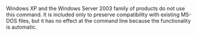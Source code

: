 <Token xmlns:xlink="http://www.w3.org/1999/xlink">Windows XP and the Windows Server 2003 family of products do not use this command. It is included only to preserve compatibility with existing MS-DOS files, but it has no effect at the command line because the functionality is automatic.</Token>